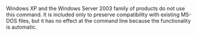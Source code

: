 <Token xmlns:xlink="http://www.w3.org/1999/xlink">Windows XP and the Windows Server 2003 family of products do not use this command. It is included only to preserve compatibility with existing MS-DOS files, but it has no effect at the command line because the functionality is automatic.</Token>